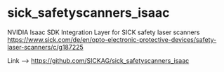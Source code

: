 # sick_safetyscanners_isaac

NVIDIA Isaac SDK Integration Layer for SICK safety laser scanners https://www.sick.com/de/en/opto-electronic-protective-devices/safety-laser-scanners/c/g187225


Link --> https://github.com/SICKAG/sick_safetyscanners_isaac
